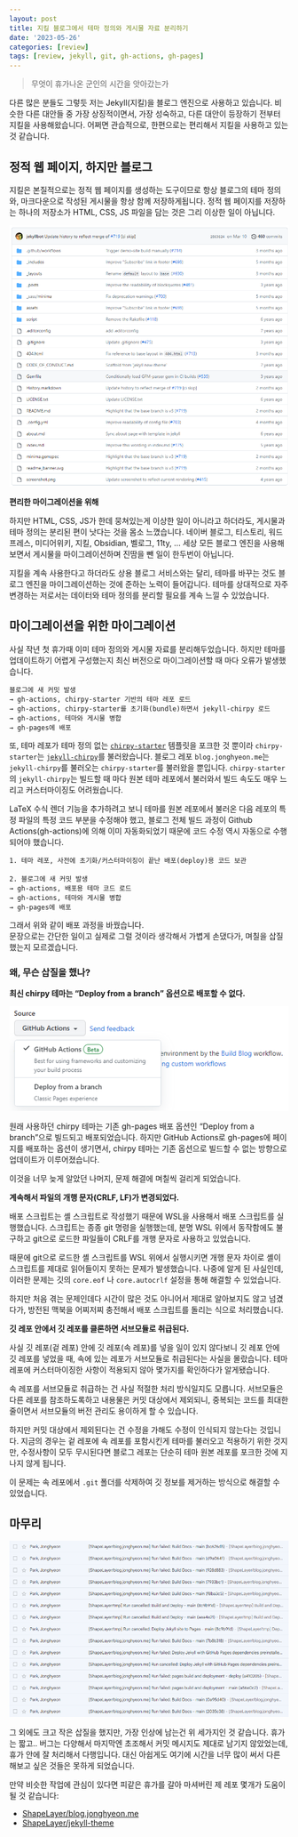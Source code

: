 ```yaml
---
layout: post
title: 지킬 블로그에서 테마 정의와 게시물 자료 분리하기
date: '2023-05-26'
categories: [review]
tags: [review, jekyll, git, gh-actions, gh-pages]
---
```


> 무엇이 휴가나온 군인의 시간을 앗아갔는가

다른 많은 분들도 그렇듯 저는 Jekyll(지킬)을 블로그 엔진으로 사용하고 있습니다. 비슷한 다른 대안들 중 가장 상징적이면서, 가장 성숙하고, 다른 대안이 등장하기 전부터 지킬을 사용해왔습니다. 어쩌면 관습적으로, 한편으로는 편리해서 지킬을 사용하고 있는 것 같습니다.

## 정적 웹 페이지, 하지만 블로그

지킬은 본질적으로는 정적 웹 페이지를 생성하는 도구이므로 항상 블로그의 테마 정의와, 마크다운으로 작성된 게시물을 항상 함께 저장하게됩니다. 정적 웹 페이지를 저장하는 하나의 저장소가 HTML, CSS, JS 파일을 담는 것은 그리 이상한 일이 아닙니다.

![](/static/posts/2023-05-26-seperate-theme-definition-from-jekyll-repository/minima.png)

**편리한 마이그레이션을 위해**

하지만 HTML, CSS, JS가 한데 뭉쳐있는게 이상한 일이 아니라고 하더라도, 게시물과 테마 정의는 분리된 편이 낫다는 것을 몸소 느꼈습니다. 네이버 블로그, 티스토리, 워드프레스, 미디어위키, 지킬, Obsidian, 벨로그, 11ty, … 세상 모든 블로그 엔진을 사용해보면서 게시물을 마이그레이션하며 진땀을 뺀 일이 한두번이 아닙니다.

지킬을 계속 사용한다고 하더라도 상용 블로그 서비스와는 달리, 테마를 바꾸는 것도 블로그 엔진을 마이그레이션하는 것에 준하는 노력이 들어갑니다. 테마를 상대적으로 자주 변경하는 저로서는 데이터와 테마 정의를 분리할 필요를 계속 느낄 수 있었습니다.

## 마이그레이션을 위한 마이그레이션

사실 작년 첫 휴가때 이미 테마 정의와 게시물 자료를 분리해두었습니다. 하지만 테마를 업데이트하기 어렵게 구성했는지 최신 버전으로 마이그레이션할 때 마다 오류가 발생했습니다.

```text
블로그에 새 커밋 발생
→ gh-actions, chirpy-starter 기반의 테마 레포 로드
→ gh-actions, chirpy-starter를 초기화(bundle)하면서 jekyll-chirpy 로드
→ gh-actions, 테마와 게시물 병합
→ gh-pages에 배포
```

또, 테마 레포가 테마 정의 없는 [`chirpy-starter`](https://github.com/cotes2020/chirpy-starter) 템플릿을 포크한 것 뿐이라 `chirpy-starter`는 [`jekyll-chirpy`](https://github.com/cotes2020/jekyll-theme-chirpy)를 불러왔습니다. 블로그 레포 `blog.jonghyeon.me`는 `jekyll-chirpy`를 불러오는 `chirpy-starter`를 불러왔을 뿐입니다. `chirpy-starter`의 `jekyll-chirpy`는 빌드할 때 마다 원본 테마 레포에서 불러와서 빌드 속도도 매우 느리고 커스터마이징도 어려웠습니다.

LaTeX 수식 렌더 기능을 추가하려고 보니 테마를 원본 레포에서 불러온 다음 레포의 특정 파일의 특정 코드 부분을 수정해야 했고, 블로그 전체 빌드 과정이 Github Actions(gh-actions)에 의해 이미 자동화되었기 때문에 코드 수정 역시 자동으로 수행되어야 했습니다.

```text
1. 테마 레포, 사전에 초기화/커스터마이징이 끝난 배포(deploy)용 코드 보관

2. 블로그에 새 커밋 발생
→ gh-actions, 배포용 테마 코드 로드
→ gh-actions, 테마와 게시물 병합
→ gh-pages에 배포
```

그래서 위와 같이 배포 과정을 바꿨습니다.  
문장으로는 간단한 일이고 실제로 그럴 것이라 생각해서 가볍게 손댔다가, 며칠을 삽질했는지 모르겠습니다.

### 왜, 무슨 삽질을 했나?

**최신 chirpy 테마는 “Deploy from a branch” 옵션으로 배포할 수 없다.**

![](/static/posts/2023-05-26-seperate-theme-definition-from-jekyll-repository/deploy-options.png)

원래 사용하던 chirpy 테마는 기존 gh-pages 배포 옵션인 “Deploy from a branch”으로 빌드되고 배포되었습니다. 하지만 GitHub Actions로 gh-pages에 페이지를 배포하는 옵션이 생기면서, chirpy 테마는 기존 옵션으로 빌드할 수 없는 방향으로 업데이트가 이루어졌습니다.

이것을 너무 늦게 알았던 나머지, 문제 해결에 며칠씩 걸리게 되었습니다.

**계속해서 파일의 개행 문자(CRLF, LF)가 변경되었다.**

배포 스크립트는 셸 스크립트로 작성했기 때문에 WSL을 사용해서 배포 스크립트를 실행했습니다. 스크립트는 종종 git 명령을 실행했는데, 분명 WSL 위에서 동작함에도 불구하고 git으로 로드한 파일들이 CRLF를 개행 문자로 사용하고 있었습니다.

때문에 git으로 로드한 셸 스크립트를 WSL 위에서 실행시키면 개행 문자 차이로 셸이 스크립트를 제대로 읽어들이지 못하는 문제가 발생했습니다. 나중에 알게 된 사실인데, 이러한 문제는 깃의 `core.eof` 나 `core.autocrlf` 설정을 통해 해결할 수 있었습니다.

하지만 처음 겪는 문제인데다 시간이 많은 것도 아니어서 제대로 알아보지도 않고 넘겼다가, 방전된 맥북을 어찌저찌 충전해서 배포 스크립트를 돌리는 식으로 처리했습니다.

**깃 레포 안에서 깃 레포를 클론하면 서브모듈로 취급된다.**

사실 깃 레포(겉 레포) 안에 깃 레포(속 레포)를 넣을 일이 있지 않다보니 깃 레포 안에 깃 레포를 넣었을 때, 속에 있는 레포가 서브모듈로 취급된다는 사실을 몰랐습니다. 테마 레포에 커스터마이징한 사항이 적용되지 않아 몇가지를 확인하다가 알게됐습니다.

속 레포를 서브모듈로 취급하는 건 사실 적절한 처리 방식일지도 모릅니다. 서브모듈은 다른 레포를 참조하도록하고 내용물은 커밋 대상에서 제외되니, 중복되는 코드를 최대한 줄이면서 서브모듈의 버전 관리도 용이하게 할 수 있습니다.

하지만 커밋 대상에서 제외된다는 건 수정을 가해도 수정이 인식되지 않는다는 것입니다. 지금의 경우는 겉 레포에 속 레포를 포함시킨게 테마를 불러오고 적용하기 위한 것지만, 수정사항이 모두 무시된다면 블로그 레포는 단순히 테마 원본 레포를 포크한 것에 지나지 않게 됩니다.

이 문제는 속 레포에서 `.git` 폴더를 삭제하여 깃 정보를 제거하는 방식으로 해결할 수 있었습니다.

## 마무리

![](/static/posts/2023-05-26-seperate-theme-definition-from-jekyll-repository/deploy-failed.png)

그 외에도 크고 작은 삽질을 했지만, 가장 인상에 남는건 위 세가지인 것 같습니다. 휴가는 짧고.. 버그는 다양해서 마지막엔 초조해서 커밋 메시지도 제대로 남기지 않았었는데, 휴가 안에 잘 처리해서 다행입니다. 대신 아쉽게도 여기에 시간을 너무 많이 써서 다른 해보고 싶은 것들은 못하게 되었습니다.

만약 비슷한 작업에 관심이 있다면 피같은 휴가를 갈아 마셔버린 제 레포 몇개가 도움이 될 것 같습니다:
 * [ShapeLayer/blog.jonghyeon.me](https://github.com/ShapeLayer/blog.jonghyeon.me)
 * [ShapeLayer/jekyll-theme](https://github.com/ShapeLayer/jekyll-theme)
